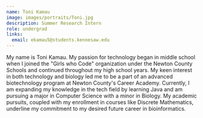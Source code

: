 ```yaml
---
name: Toni Kamau
image: images/portraits/Toni.jpg
description: Summer Research Intern
role: undergrad
links:
  email: ekamau5@students.kennesaw.edu
---
```

<!-- Personal description goes here -->
My name is Toni Kamau. My passion for technology began in middle school when I joined the "Girls who Code" organization under the Newton County Schools and continued throughout my high school years. My keen interest in both technology and biology led me to be a part of an advanced biotechnology program at Newton County's Career Academy. Currently, I am expanding my knowledge in the tech field by learning Java and am pursuing a major in Computer Science with a minor in Biology. My academic pursuits, coupled with my enrollment in courses like Discrete Mathematics, underline my commitment to my desired future career in bioinformatics.
